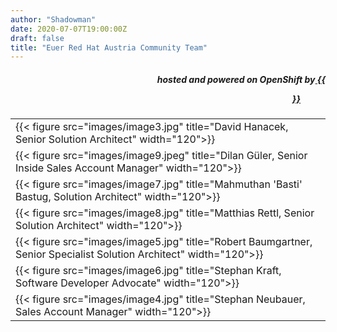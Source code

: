 ```yaml
---
author: "Shadowman"
date: 2020-07-07T19:00:00Z
draft: false
title: "Euer Red Hat Austria Community Team"
---
```

 
<div style="text-align:right;">
<h5> hosted and powered on OpenShift by<a href="https://marketplace.cancom.at/en-US/home"> {{<figure src="images/CANCOM_Logo_Rot_sRGB.svg" width="100">}}</a> </h5>
</div>

| |  
|---| 
| {{< figure src="images/image3.jpg" title="David Hanacek, Senior Solution Architect" width="120">}} |
| {{< figure src="images/image9.jpeg" title="Dilan Güler, Senior Inside Sales Account Manager" width="120">}} |
| {{< figure src="images/image7.jpg" title="Mahmuthan 'Basti' Bastug, Solution Architect" width="120">}} |
| {{< figure src="images/image8.jpg" title="Matthias Rettl, Senior Solution Architect" width="120">}} |
| {{< figure src="images/image5.jpg" title="Robert Baumgartner, Senior Specialist Solution Architect" width="120">}} |
| {{< figure src="images/image6.jpg" title="Stephan Kraft, Software Developer Advocate" width="120">}} |
| {{< figure src="images/image4.jpg" title="Stephan Neubauer, Sales Account Manager" width="120">}} |
